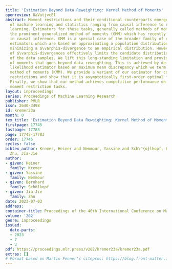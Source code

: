 ```yaml
---
title: 'Estimation Beyond Data Reweighting: Kernel Method of Moments'
openreview: UaVutjvcEl
abstract: Moment restrictions and their conditional counterparts emerge in many areas
  of machine learning and statistics ranging from causal inference to reinforcement
  learning. Estimators for these tasks, generally called methods of moments, include
  the prominent generalized method of moments (GMM) which has recently gained attention
  in causal inference. GMM is a special case of the broader family of empirical likelihood
  estimators which are based on approximating a population distribution by means of
  minimizing a $\varphi$-divergence to an empirical distribution. However, the use
  of $\varphi$-divergences effectively limits the candidate distributions to reweightings
  of the data samples. We lift this long-standing limitation and provide a method
  of moments that goes beyond data reweighting. This is achieved by defining an empirical
  likelihood estimator based on maximum mean discrepancy which we term the kernel
  method of moments (KMM). We provide a variant of our estimator for conditional moment
  restrictions and show that it is asymptotically first-order optimal for such problems.
  Finally, we show that our method achieves competitive performance on several conditional
  moment restriction tasks.
layout: inproceedings
series: Proceedings of Machine Learning Research
publisher: PMLR
issn: 2640-3498
id: kremer23a
month: 0
tex_title: 'Estimation Beyond Data Reweighting: Kernel Method of Moments'
firstpage: 17745
lastpage: 17783
page: 17745-17783
order: 17745
cycles: false
bibtex_author: Kremer, Heiner and Nemmour, Yassine and Sch\"{o}lkopf, Bernhard and
  Zhu, Jia-Jie
author:
- given: Heiner
  family: Kremer
- given: Yassine
  family: Nemmour
- given: Bernhard
  family: Schölkopf
- given: Jia-Jie
  family: Zhu
date: 2023-07-03
address: 
container-title: Proceedings of the 40th International Conference on Machine Learning
volume: '202'
genre: inproceedings
issued:
  date-parts:
  - 2023
  - 7
  - 3
pdf: https://proceedings.mlr.press/v202/kremer23a/kremer23a.pdf
extras: []
# Format based on Martin Fenner's citeproc: https://blog.front-matter.io/posts/citeproc-yaml-for-bibliographies/
---
```

